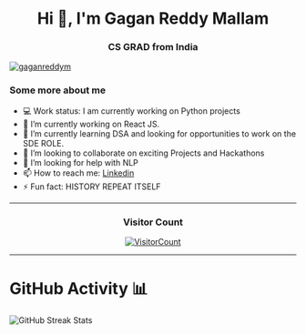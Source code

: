 <h1 align="center">Hi 👋, I'm Gagan Reddy Mallam</h1>
<h3 align="center">CS GRAD from India</h3>

<p align="left"> <a href="https://twitter.com/gaganreddym" target="blank"><img src="https://img.shields.io/twitter/follow/gaganreddym?logo=twitter&style=for-the-badge" alt="gaganreddym" /></a> </p>

### Some more about me
- 💻 Work status: I am currently working on Python projects
- 🔭 I’m currently working on React JS. 
- 🌱 I’m currently learning DSA and looking for opportunities to work on the SDE ROLE. 
- 👯 I’m looking to collaborate on exciting Projects and Hackathons
- 🤔 I’m looking for help with NLP
- 📫 How to reach me: [Linkedin](https://www.linkedin.com/in/gaganreddymallam/)
- ⚡ Fun fact: HISTORY REPEAT ITSELF
  
<hr>

<h3 align="center">Visitor Count</h3>
<a align="center" href="https://profile-counter.glitch.me/{GaganReddyin}/count.svg">
  
  ![VisitorCount](https://profile-counter.glitch.me/{GaganReddyin}/count.svg)  
  
</a>

<hr>

# **GitHub Activity 📊**

![GitHub Streak Stats](https://github-readme-streak-stats.herokuapp.com/?user=GaganReddyin&theme=tokyonight)

